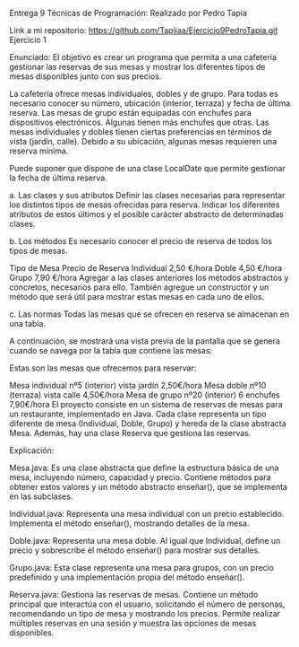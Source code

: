 Entrega 9 Técnicas de Programación: 
Realizado por Pedro Tapia 

Link a mi repositorio: https://github.com/Tapiiaa/Ejercicio9PedroTapia.git
Ejercicio 1

Enunciado: 
El objetivo es crear un programa que permita a una cafetería gestionar las reservas de sus mesas y mostrar los diferentes tipos de mesas disponibles junto con sus precios.

La cafetería ofrece mesas individuales, dobles y de grupo. Para todas es necesario conocer su número, ubicación (interior, terraza) y fecha de última reserva. Las mesas de grupo están equipadas con enchufes para dispositivos electrónicos. Algunas tienen más enchufes que otras. Las mesas individuales y dobles tienen ciertas preferencias en términos de vista (jardín, calle). Debido a su ubicación, algunas mesas requieren una reserva mínima.

Puede suponer que dispone de una clase LocalDate que permite gestionar la fecha de última reserva.

a. Las clases y sus atributos Definir las clases necesarias para representar los distintos tipos de mesas ofrecidas para reserva. Indicar los diferentes atributos de estos últimos y el posible carácter abstracto de determinadas clases.

b. Los métodos Es necesario conocer el precio de reserva de todos los tipos de mesas.

Tipo de Mesa	Precio de Reserva
Individual	2,50 €/hora
Doble	4,50 €/hora
Grupo	7,90 €/hora
Agregar a las clases anteriores los métodos abstractos y concretos, necesarios para ello. También agregue un constructor y un método que será útil para mostrar estas mesas en cada uno de ellos.

c. Las normas Todas las mesas que se ofrecen en reserva se almacenan en una tabla.

A continuación, se mostrará una vista previa de la pantalla que se genera cuando se navega por la tabla que contiene las mesas:

Estas son las mesas que ofrecemos para reservar:

Mesa individual nº5 (interior) vista jardín 2,50€/hora
Mesa doble nº10 (terraza) vista calle 4,50€/hora
Mesa de grupo nº20 (interior) 6 enchufes 7,90€/hora
El proyecto consiste en un sistema de reservas de mesas para un restaurante, implementado en Java. Cada clase representa un tipo diferente de mesa (Individual, Doble, Grupo) y hereda de la clase abstracta Mesa. Además, hay una clase Reserva que gestiona las reservas.

Explicación: 

Mesa.java: Es una clase abstracta que define la estructura básica de una mesa, incluyendo número, capacidad y precio. Contiene métodos para obtener estos valores y un método abstracto enseñar(), que se implementa en las subclases.

Individual.java: Representa una mesa individual con un precio establecido. Implementa el método enseñar(), mostrando detalles de la mesa.

Doble.java: Representa una mesa doble. Al igual que Individual, define un precio y sobrescribe el método enseñar() para mostrar sus detalles.

Grupo.java: Esta clase representa una mesa para grupos, con un precio predefinido y una implementación propia del método enseñar().

Reserva.java: Gestiona las reservas de mesas. Contiene un método principal que interactúa con el usuario, solicitando el número de personas, recomendando un tipo de mesa y mostrando los precios. Permite realizar múltiples reservas en una sesión y muestra las opciones de mesas disponibles.
